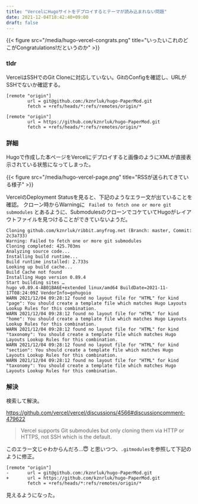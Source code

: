 ```yaml
---
title: "VercelにHugoサイトをデプロイするとテーマが読み込まれない問題"
date: 2021-12-04T18:42:40+09:00
draft: false
---
```


{{< figure src="/media/hugo-vercel-congrats.png" title="いったいこれのどこがCongratulations!だというのか" >}}

### tldr
VercelはSSHでのGit Cloneに対応していない。GitのConfigを確認し、URLがSSHでないか確認する。

```plain
[remote "origin"]
        url = git@github.com:/kznrluk/hugo-PaperMod.git
        fetch = +refs/heads/*:refs/remotes/origin/*
```

```plain
[remote "origin"]
        url = https://github.com/kznrluk/hugo-PaperMod.git
        fetch = +refs/heads/*:refs/remotes/origin/*
```

### 詳細
Hugoで作成した本ページをVercelにデプロイすると画像のようにXMLが直接表示されている状態になってしまった。

{{< figure src="/media/hugo-vercel-page.png" title="RSSが送られてきている様子" >}}

VercelのDeployment Statusを見ると、下記のようなエラー文が出ていることを確認。
クローン時からWarningに ` Failed to fetch one or more git submodules` とあるように、SubmodulesのクローンでコケていてHugoがレイアウトファイルを見つけることができていないようだ。

```
Cloning github.com/kznrluk/ribbit.anyfrog.net (Branch: master, Commit: 2c3a733)
Warning: Failed to fetch one or more git submodules
Cloning completed: 425.703ms
Analyzing source code...
Installing build runtime...
Build runtime installed: 2.733s
Looking up build cache...
Build Cache not found
Installing Hugo version 0.89.4
Start building sites … 
hugo v0.89.4-AB01BA6E+extended linux/amd64 BuildDate=2021-11-17T08:24:09Z VendorInfo=gohugoio
WARN 2021/12/04 09:28:12 found no layout file for "HTML" for kind "page": You should create a template file which matches Hugo Layouts Lookup Rules for this combination.
WARN 2021/12/04 09:28:12 found no layout file for "HTML" for kind "home": You should create a template file which matches Hugo Layouts Lookup Rules for this combination.
WARN 2021/12/04 09:28:12 found no layout file for "HTML" for kind "taxonomy": You should create a template file which matches Hugo Layouts Lookup Rules for this combination.
WARN 2021/12/04 09:28:12 found no layout file for "HTML" for kind "section": You should create a template file which matches Hugo Layouts Lookup Rules for this combination.
WARN 2021/12/04 09:28:12 found no layout file for "HTML" for kind "taxonomy": You should create a template file which matches Hugo Layouts Lookup Rules for this combination.
```

### 解決

検索して解決。

https://github.com/vercel/vercel/discussions/4566#discussioncomment-479622
> Vercel supports Git submodules but only cloning them via HTTP or HTTPS, not SSH which is the default.

このエラー文じゃわからんだろ...😇 と思いつつ、`.gitmodules`を参照して下記のように修正。

```plain
[remote "origin"]
-       url = git@github.com:/kznrluk/hugo-PaperMod.git
+       url = https://github.com/kznrluk/hugo-PaperMod.git
        fetch = +refs/heads/*:refs/remotes/origin/*
```

見えるようになった。
